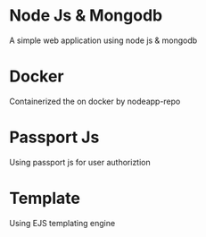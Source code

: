 # Node Js & Mongodb
A simple web application using node js & mongodb

# Docker
Containerized the on docker by nodeapp-repo

# Passport Js
Using passport js for user authoriztion

# Template
Using EJS templating engine
